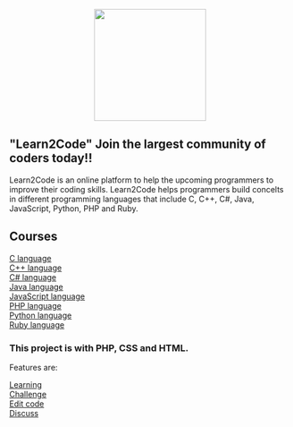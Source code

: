 <p align="center">
    <a href="https://learn2codeforfree.000webhostapp.com" target="_blank"><img src="https://learn2codeforfree.000webhostapp.com/images/learn1.png" width="200">
    </a>
</p>

## "Learn2Code" Join the largest community of coders today!!

<p>
Learn2Code is an online platform to help the upcoming programmers to improve their coding skills. Learn2Code helps programmers build concelts in different programming languages that include C, C++, C#, Java, JavaScript, Python, PHP and Ruby. 
</p>

## Courses

<a href="https://learn2codeforfree.000webhostapp.com/course/c.php">C language</a>
<br/>
<a href="https://learn2codeforfree.000webhostapp.com/course/c++.php">C++ language</a>
<br/>
<a href="https://learn2codeforfree.000webhostapp.com/course/c1.php">C# language</a>
<br/>
<a href="https://learn2codeforfree.000webhostapp.com/course/java.php">Java language</a>
<br/>
<a href="https://learn2codeforfree.000webhostapp.com/course/js.php">JavaScript language</a>
<br/>
<a href="https://learn2codeforfree.000webhostapp.com/course/php.php">PHP language</a>
<br/>
<a href="https://learn2codeforfree.000webhostapp.com/course/python.php">Python language</a>
<br/>
<a href="https://learn2codeforfree.000webhostapp.com/course/ruby.php">Ruby language</a>


### This project is with PHP, CSS and HTML.

<p>Features are: </p>

<a href="https://learn2codeforfree.000webhostapp.com/course/">Learning</a>
<br/>
<a href="https://learn2codeforfree.000webhostapp.com/challenge/">Challenge</a>
<br/>
<a href="https://learn2codeforfree.000webhostapp.com/editor/">Edit code</a>
<br/>
<a href="https://learn2codeforfree.000webhostapp.com/discussion/">Discuss</a>
